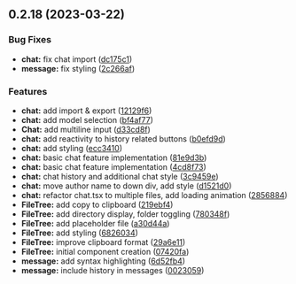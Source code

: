 ## 0.2.18 (2023-03-22)


### Bug Fixes

* **chat:** fix chat import ([dc175c1](https://github.com/Unnamed-GameDev-Studio/daedalus-homeport/commit/dc175c12b0ffe5d4399ae8b266d51eb17d0d700a))
* **message:** fix styling ([2c266af](https://github.com/Unnamed-GameDev-Studio/daedalus-homeport/commit/2c266af25a48c9040b063ce106f256c99d6ca318))


### Features

* **chat:** add import & export ([12129f6](https://github.com/Unnamed-GameDev-Studio/daedalus-homeport/commit/12129f609f001ac0a521fb5f306f0b2599d2140e))
* **chat:** add model selection ([bf4af77](https://github.com/Unnamed-GameDev-Studio/daedalus-homeport/commit/bf4af77675fd8612267a72b57d4b7290ee51c50d))
* **Chat:** add multiline input ([d33cd8f](https://github.com/Unnamed-GameDev-Studio/daedalus-homeport/commit/d33cd8f347d3fec7b23ea226e38ad2d2a87e2660))
* **chat:** add reactivity to history related buttons ([b0efd9d](https://github.com/Unnamed-GameDev-Studio/daedalus-homeport/commit/b0efd9d2c7c5c88b83a240ce6495f1deec147ea0))
* **chat:** add styling ([ecc3410](https://github.com/Unnamed-GameDev-Studio/daedalus-homeport/commit/ecc3410342bfa01598df827883808a426d2bd647))
* **chat:** basic chat feature implementation ([81e9d3b](https://github.com/Unnamed-GameDev-Studio/daedalus-homeport/commit/81e9d3ba2a1b21304e820e6e28335ef024042765))
* **chat:** basic chat feature implementation ([4cd8f73](https://github.com/Unnamed-GameDev-Studio/daedalus-homeport/commit/4cd8f73cc6e0efa047c591f462f145d91a66143f))
* **chat:** chat history and additional chat style ([3c9459e](https://github.com/Unnamed-GameDev-Studio/daedalus-homeport/commit/3c9459efebebb57919cab437ae2f74c04508997d))
* **chat:** move author name to down div, add style ([d1521d0](https://github.com/Unnamed-GameDev-Studio/daedalus-homeport/commit/d1521d056465fe37401bc61e34f980cbc50cfb36))
* **chat:** refactor chat.tsx to multiple files, add loading animation ([2856884](https://github.com/Unnamed-GameDev-Studio/daedalus-homeport/commit/2856884d6c9c3b7f50a737b059ed0de13c91d317))
* **FileTree:** add copy to clipboard ([219ebf4](https://github.com/Unnamed-GameDev-Studio/daedalus-homeport/commit/219ebf48368ae6304906f01f5548b0fa055be837))
* **FileTree:** add directory display, folder toggling ([780348f](https://github.com/Unnamed-GameDev-Studio/daedalus-homeport/commit/780348fc30899b3fbb21adf995f24ee49ca9364c))
* **FileTree:** add placeholder file ([a30d44a](https://github.com/Unnamed-GameDev-Studio/daedalus-homeport/commit/a30d44a701513c10d70b4410fff63b77cc7da95b))
* **FileTree:** add styling ([6826034](https://github.com/Unnamed-GameDev-Studio/daedalus-homeport/commit/68260343195f3e32f427421514f051bf68d5f21a))
* **FileTree:** improve clipboard format ([29a6e11](https://github.com/Unnamed-GameDev-Studio/daedalus-homeport/commit/29a6e11946a1e2d6b2c263ef6aaeac7a1b168935))
* **FileTree:** initial component creation ([07420fa](https://github.com/Unnamed-GameDev-Studio/daedalus-homeport/commit/07420fa69d1967b2fee91199ec484542d734bf53))
* **message:** add syntax highlighting ([6d52fb4](https://github.com/Unnamed-GameDev-Studio/daedalus-homeport/commit/6d52fb4f407b8e12e8ef333376dd2e1c0ba15e56))
* **message:** include history in messages ([0023059](https://github.com/Unnamed-GameDev-Studio/daedalus-homeport/commit/002305980fce3f7468840a69fec72067de381762))



